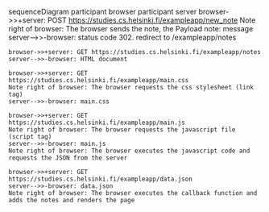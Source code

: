 sequenceDiagram
    participant browser
    participant server
    browser->>+server: POST https://studies.cs.helsinki.fi/exampleapp/new_note
    Note right of browser: The browser sends the note, the Payload note: message
    server-->>-browser: status code 302. redirect to /exampleapp/notes

    browser->>+server: GET https://studies.cs.helsinki.fi/exampleapp/notes
    server-->>-browser: HTML document

    browser->>+server: GET https://studies.cs.helsinki.fi/exampleapp/main.css
    Note right of browser: The browser requests the css stylesheet (link tag)
    server-->>-browser: main.css

    browser->>+server: GET https://studies.cs.helsinki.fi/exampleapp/main.js
    Note right of browser: The browser requests the javascript file (script tag)
    server-->>-browser: main.js
    Note right of browser: The browser executes the javascript code and requests the JSON from the server

    browser->>+server: GET https://studies.cs.helsinki.fi/exampleapp/data.json
    server-->>-browser: data.json
    Note right of browser: The browser executes the callback function and adds the notes and renders the page
